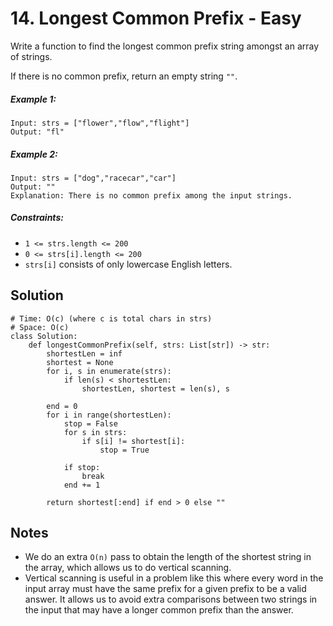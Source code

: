 # 14. Longest Common Prefix - Easy

Write a function to find the longest common prefix string amongst an array of strings.

If there is no common prefix, return an empty string `""`.

##### Example 1:

```
Input: strs = ["flower","flow","flight"]
Output: "fl"
```

##### Example 2:

```
Input: strs = ["dog","racecar","car"]
Output: ""
Explanation: There is no common prefix among the input strings.
```

##### Constraints:

- `1 <= strs.length <= 200`
- `0 <= strs[i].length <= 200`
- `strs[i]` consists of only lowercase English letters.

## Solution

```
# Time: O(c) (where c is total chars in strs)
# Space: O(c) 
class Solution:
    def longestCommonPrefix(self, strs: List[str]) -> str:
        shortestLen = inf
        shortest = None
        for i, s in enumerate(strs):
            if len(s) < shortestLen:
                shortestLen, shortest = len(s), s
        
        end = 0
        for i in range(shortestLen):
            stop = False
            for s in strs:
                if s[i] != shortest[i]:
                    stop = True
            
            if stop:
                break
            end += 1
        
        return shortest[:end] if end > 0 else ""
```

## Notes
- We do an extra `O(n)` pass to obtain the length of the shortest string in the array, which allows us to do vertical scanning.
- Vertical scanning is useful in a problem like this where every word in the input array must have the same prefix for a given prefix to be a valid answer. It allows us to avoid extra comparisons between two strings in the input that may have a longer common prefix than the answer.